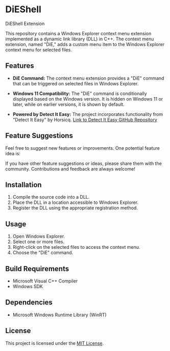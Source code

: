 # DiEShell
DiEShell Extension 


This repository contains a Windows Explorer context menu extension implemented as a dynamic link library (DLL) in C++. The context menu extension, named "DiE," adds a custom menu item to the Windows Explorer context menu for selected files.

## Features

- **DiE Command:** The context menu extension provides a "DiE" command that can be triggered on selected files in Windows Explorer.

- **Windows 11 Compatibility:** The "DiE" command is conditionally displayed based on the Windows version. It is hidden on Windows 11 or later, while on earlier versions, it is shown by default.

- **Powered by Detect It Easy:** The project incorporates functionality from "Detect It Easy" by Horsicq. [Link to Detect It Easy GitHub Repository](https://github.com/horsicq/DIE-engine)


## Feature Suggestions

Feel free to suggest new features or improvements. One potential feature idea is:

If you have other feature suggestions or ideas, please share them with the community. Contributions and feedback are always welcome!

## Installation

1. Compile the source code into a DLL.
2. Place the DLL in a location accessible to Windows Explorer.
3. Register the DLL using the appropriate registration method.

## Usage

1. Open Windows Explorer.
2. Select one or more files.
3. Right-click on the selected files to access the context menu.
4. Choose the "DiE" command.

## Build Requirements

- Microsoft Visual C++ Compiler
- Windows SDK

## Dependencies

- Microsoft Windows Runtime Library (WinRT)

## License

This project is licensed under the [MIT License](LICENSE).
